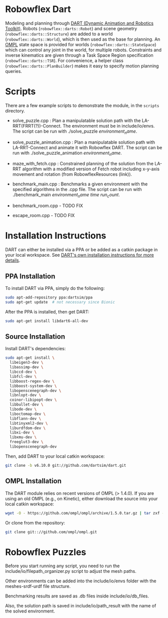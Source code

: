 # Robowflex Dart

Modeling and planning through [DART (Dynamic Animation and Robotics Toolkit)](https://dartsim.github.io/).
Robots (`robowflex::darts::Robot`) and scene geometry (`robowflex::darts::Structure`) are added to a world (`robowflex::darts::World`), which is then used as the base for planning.
An [OMPL](http://ompl.kavrakilab.org/) state space is provided for worlds (`robowflex::darts::StateSpace`) which can control any joint in the world, for multiple robots.
Constraints and inverse kinematics are given through a Task Space Region specification (`robowflex::darts::TSR`).
For convenience, a helper class (`robowflex::darts::PlanBuilder`) makes it easy to specify motion planning queries.

# Scripts

There are a few example scripts to demonstrate the module, in the `scripts` directory.

- solve_puzzle.cpp : Plan a manipulatable solution path with the LA-RRT(FRRT(?))-Connect. The environment must be in include/io/envs. The script can be run with ./solve_puzzle $environment_name$.

- solve_puzzle_animation.cpp : Plan a manipulatable solution path with LA-RRT-Connect and animate it with Robowflex DART. The script can be run with ./solve_puzzle_animation $environment_name$.

- maze_with_fetch.cpp : Constrained planning of the solution from the LA-RRT algorithm with a modified version of Fetch robot including x-y-axis movement and rotation (from RobowflexResources (link)). 

- benchmark_main.cpp : Benchmarks a given environment with the specified algorithms in the .cpp file. The script can be run with ./benchmark_main $environment_name$ $time$ $run_count$.

- benchmark_room.cpp - TODO FIX
- escape_room.cpp - TODO FIX


# Installation Instructions

DART can either be installed via a PPA or be added as a catkin package in your local workspace.
See [DART's own installation instructions for more details](https://dartsim.github.io/install_dart_on_ubuntu.html#install-dart).

## PPA Installation

To install DART via PPA, simply do the following:

```sh
sudo apt-add-repository ppa:dartsim/ppa
sudo apt-get update  # not necessary since Bionic
```

After the PPA is installed, then get DART:
```sh
sudo apt-get install libdart6-all-dev
```

## Source Installation

Install DART's dependencies:
```sh
sudo apt-get install \
  libeigen3-dev \
  libassimp-dev \
  libccd-dev \
  libfcl-dev \
  libboost-regex-dev \
  libboost-system-dev \
  libopenscenegraph-dev \
  libnlopt-dev \
  coinor-libipopt-dev \
  libbullet-dev \
  libode-dev \
  liboctomap-dev \
  libflann-dev \
  libtinyxml2-dev \
  liburdfdom-dev \
  libxi-dev \
  libxmu-dev \
  freeglut3-dev \
  libopenscenegraph-dev
```

Then, add DART to your local catkin workspace:
```sh
git clone -b v6.10.0 git://github.com/dartsim/dart.git
```

## OMPL Installation

The DART module relies on recent versions of OMPL (> 1.4.0).
If you are using an old OMPL (e.g., on Kinetic), either download the source into your local catkin workspace:
```sh
wget -O - https://github.com/ompl/ompl/archive/1.5.0.tar.gz | tar zxf -
```
Or clone from the repository:
```sh
git clone git:://github.com/ompl/ompl.git
```
# Robowflex Puzzles

Before you start running any script, you need to run the include/io/filepath_organizer.py script to adjust the mesh paths.

Other environments can be added into the include/io/envs folder with the meshes-srdf-urdf file structure.

Benchmarking results are saved as .db files inside include/io/db_files.

Also, the solution path is saved in include/io/path_result with the name of the solved environment.
